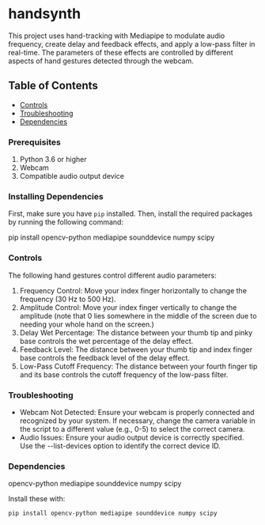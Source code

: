 # handsynth

This project uses hand-tracking with Mediapipe to modulate audio frequency, create delay and feedback effects, and apply a low-pass filter in real-time. The parameters of these effects are controlled by different aspects of hand gestures detected through the webcam.

## Table of Contents

- [Controls](#controls)
- [Troubleshooting](#troubleshooting)
- [Dependencies](#dependencies)


### Prerequisites

1. Python 3.6 or higher
2. Webcam
3. Compatible audio output device

### Installing Dependencies

First, make sure you have `pip` installed. Then, install the required packages by running the following command:

pip install opencv-python mediapipe sounddevice numpy scipy

### Controls

The following hand gestures control different audio parameters:

1. Frequency Control: Move your index finger horizontally to change the frequency (30 Hz to 500 Hz).
2. Amplitude Control: Move your index finger vertically to change the amplitude (note that 0 lies somewhere in the middle of the screen due to needing your whole hand on the screen.)
3. Delay Wet Percentage: The distance between your thumb tip and pinky base controls the wet percentage of the delay effect.
4. Feedback Level: The distance between your thumb tip and index finger base controls the feedback level of the delay effect.
5. Low-Pass Cutoff Frequency: The distance between your fourth finger tip and its base controls the cutoff frequency of the low-pass filter.


### Troubleshooting

- Webcam Not Detected: Ensure your webcam is properly connected and recognized by your system. If necessary, change the camera variable in the script to a different value (e.g., 0-5) to select the correct camera.
- Audio Issues: Ensure your audio output device is correctly specified. Use the --list-devices option to identify the correct device ID.

### Dependencies
opencv-python
mediapipe
sounddevice
numpy
scipy

Install these with:

```bash
pip install opencv-python mediapipe sounddevice numpy scipy

